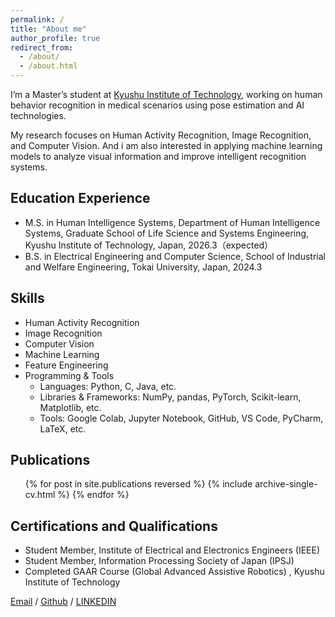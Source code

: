 ```yaml
---
permalink: /
title: "About me"
author_profile: true
redirect_from: 
  - /about/
  - /about.html
---
```


I’m a Master’s student at [Kyushu Institute of Technology](https://www.kyutech.ac.jp/), working on human behavior recognition in medical scenarios using pose estimation and AI technologies.

My research focuses on Human Activity Recognition, Image Recognition, and Computer Vision. And i am also interested in applying machine learning models to analyze visual information and improve intelligent recognition systems.

## Education Experience
* M.S. in Human Intelligence Systems, Department of Human Intelligence Systems, Graduate School of Life Science and Systems Engineering, Kyushu Institute of Technology, Japan, 2026.3（expected）
* B.S. in Electrical Engineering and Computer Science, School of Industrial and Welfare Engineering, Tokai University, Japan, 2024.3  

## Skills
* Human Activity Recognition  
* Image Recognition
* Computer Vision  
* Machine Learning  
* Feature Engineering  
* Programming & Tools  
  * Languages: Python, C, Java, etc.  
  * Libraries & Frameworks: NumPy, pandas, PyTorch, Scikit-learn, Matplotlib, etc.  
  * Tools: Google Colab, Jupyter Notebook, GitHub, VS Code, PyCharm, LaTeX, etc.

## Publications
  <ul>{% for post in site.publications reversed %}
    {% include archive-single-cv.html %}
  {% endfor %}</ul>
  
## Certifications and Qualifications
* Student Member, Institute of Electrical and Electronics Engineers (IEEE)  
* Student Member, Information Processing Society of Japan (IPSJ)  
* Completed GAAR Course (Global Advanced Assistive Robotics) , Kyushu Institute of Technology

[Email](mailto:zhaolin46366@gmail.com) / [Github](https://github.com/zhao-lingfeng) / [LINKEDIN](https://www.linkedin.com/in/lingfeng-zhao-380900338/)
